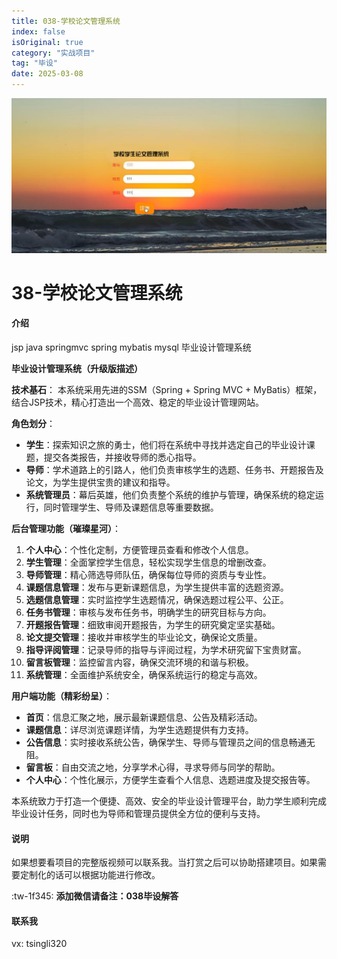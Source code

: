 ```yaml
---
title: 038-学校论文管理系统
index: false
isOriginal: true
category: "实战项目"
tag: "毕设"
date: 2025-03-08
---
```


![](./038.png)

# 38-学校论文管理系统

#### 介绍
jsp  java  springmvc spring mybatis mysql 毕业设计管理系统

**毕业设计管理系统（升级版描述）**

**技术基石**：
本系统采用先进的SSM（Spring + Spring MVC + MyBatis）框架，结合JSP技术，精心打造出一个高效、稳定的毕业设计管理网站。

**角色划分**：
- **学生**：探索知识之旅的勇士，他们将在系统中寻找并选定自己的毕业设计课题，提交各类报告，并接收导师的悉心指导。
- **导师**：学术道路上的引路人，他们负责审核学生的选题、任务书、开题报告及论文，为学生提供宝贵的建议和指导。
- **系统管理员**：幕后英雄，他们负责整个系统的维护与管理，确保系统的稳定运行，同时管理学生、导师及课题信息等重要数据。

**后台管理功能（璀璨星河）**：
1. **个人中心**：个性化定制，方便管理员查看和修改个人信息。
2. **学生管理**：全面掌控学生信息，轻松实现学生信息的增删改查。
3. **导师管理**：精心筛选导师队伍，确保每位导师的资质与专业性。
4. **课题信息管理**：发布与更新课题信息，为学生提供丰富的选题资源。
5. **选题信息管理**：实时监控学生选题情况，确保选题过程公平、公正。
6. **任务书管理**：审核与发布任务书，明确学生的研究目标与方向。
7. **开题报告管理**：细致审阅开题报告，为学生的研究奠定坚实基础。
8. **论文提交管理**：接收并审核学生的毕业论文，确保论文质量。
9. **指导评阅管理**：记录导师的指导与评阅过程，为学术研究留下宝贵财富。
10. **留言板管理**：监控留言内容，确保交流环境的和谐与积极。
11. **系统管理**：全面维护系统安全，确保系统运行的稳定与高效。

**用户端功能（精彩纷呈）**：
- **首页**：信息汇聚之地，展示最新课题信息、公告及精彩活动。
- **课题信息**：详尽浏览课题详情，为学生选题提供有力支持。
- **公告信息**：实时接收系统公告，确保学生、导师与管理员之间的信息畅通无阻。
- **留言板**：自由交流之地，分享学术心得，寻求导师与同学的帮助。
- **个人中心**：个性化展示，方便学生查看个人信息、选题进度及提交报告等。

本系统致力于打造一个便捷、高效、安全的毕业设计管理平台，助力学生顺利完成毕业设计任务，同时也为导师和管理员提供全方位的便利与支持。


#### 说明
如果想要看项目的完整版视频可以联系我。当打赏之后可以协助搭建项目。如果需要定制化的话可以根据功能进行修改。

:tw-1f345: **添加微信请备注：038毕设解答**

#### 联系我
vx: tsingli320
